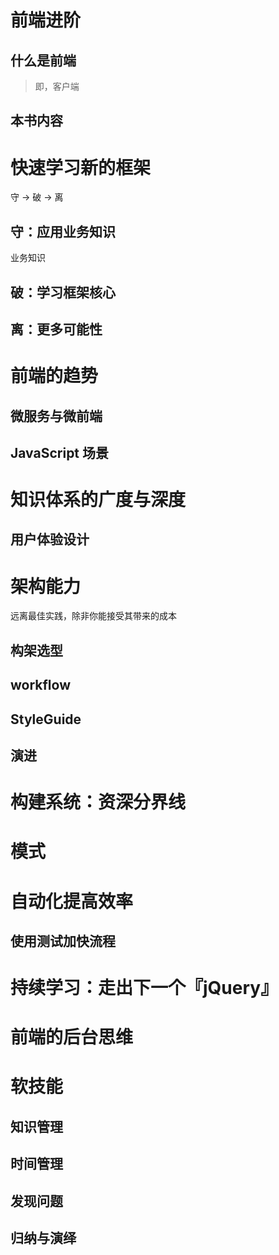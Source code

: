 
# 前端进阶

## 什么是前端

> 即，客户端

## 本书内容

# 快速学习新的框架

守 -> 破 -> 离

## 守：应用业务知识

业务知识


## 破：学习框架核心


## 离：更多可能性


# 前端的趋势

## 微服务与微前端

## JavaScript 场景

# 知识体系的广度与深度

## 用户体验设计


# 架构能力

远离最佳实践，除非你能接受其带来的成本

## 构架选型

## workflow

## StyleGuide

## 演进

# 构建系统：资深分界线

# 模式

# 自动化提高效率

## 使用测试加快流程

##


# 持续学习：走出下一个『jQuery』

# 前端的后台思维

# 软技能

## 知识管理

## 时间管理

## 发现问题

## 归纳与演绎
